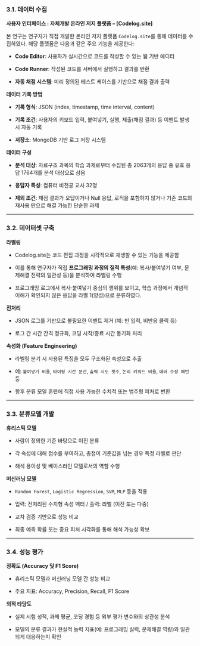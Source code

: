 ### **3.1. 데이터 수집**

**사용자 인터페이스 : 자체개발 온라인 저지 플랫폼 – [Codelog.site]**

본 연구는 연구자가 직접 개발한 온라인 저지 플랫폼 `Codelog.site`를 통해 데이터를 수집하였다. 해당 플랫폼은 다음과 같은 주요 기능을 제공한다:

- **Code Editor**: 사용자가 실시간으로 코드를 작성할 수 있는 웹 기반 에디터
    
- **Code Runner**: 작성된 코드를 서버에서 실행하고 결과를 반환
    
- **자동 채점 시스템**: 미리 정의된 테스트 케이스를 기반으로 채점 결과 출력
    

**데이터 기록 방법**

- **기록 형식**: JSON (index, timestamp, time interval, content)
    
- **기록 조건**: 사용자의 키보드 입력, 붙여넣기, 실행, 제출(채점 결과) 등 이벤트 발생 시 자동 기록
    
- **저장소**: MongoDB 기반 로그 저장 시스템
    

**데이터 구성**

- **분석 대상**: 자료구조 과목의 학습 과제로부터 수집된 총 2063개의 응답 중 유효 응답 1764개를 분석 대상으로 삼음
    
- **응답자 특성**: 컴퓨터 비전공 교사 32명
    
- **제외 조건**: 채점 결과가 오답이거나 Null 응답, 로직을 포함하지 않거나 기존 코드의 재사용 만으로 해결 가능한 단순한 과제
    

---

### **3.2. 데이터셋 구축**

**라벨링**

- Codelog.site는 코드 편집 과정을 시각적으로 재생할 수 있는 기능을 제공함
    
- 이를 통해 연구자가 직접 **프로그래밍 과정의 질적 특성**(예: 복사/붙여넣기 여부, 문제해결 전략의 일관성 등)을 분석하여 라벨링 수행

- 프로그래밍 로그에서 복사·붙여넣기 중심의 행위를 보이고, 학습 과정에서 개념적 이해가 확인되지 않은 응답을 라벨 1(양성)으로 분류하였다.
    
    
**전처리**

- JSON 로그를 기반으로 불필요한 이벤트 제거 (예: 빈 입력, 비반응 클릭 등)
    
- 로그 간 시간 간격 정규화, 코딩 시작/종료 시간 동기화 처리
    

**속성화 (Feature Engineering)**

- 라벨링 분기 시 사용된 특징을 모두 구조화된 속성으로 추출
    
- 예: `붙여넣기 비율`, `타이핑 시간 분산`, `출력 시도 횟수`, `논리 키워드 비율`, `에러 수정 패턴` 등
    
- 향후 분류 모델 훈련에 직접 사용 가능한 수치적 또는 범주형 피처로 변환
    

---

### **3.3. 분류모델 개발**

**휴리스틱 모델**

- 사람이 정의한 기준 바탕으로 이진 분류
    
- 각 속성에 대해 점수를 부여하고, 총점이 기준값을 넘는 경우 특정 라벨로 판단
    
- 해석 용이성 및 베이스라인 모델로서의 역할 수행
    

**머신러닝 모델**

- `Random Forest`, `Logistic Regression`, `SVM`, `MLP` 등을 적용
    
- 입력: 전처리된 수치형 속성 벡터 / 출력: 라벨 (이진 또는 다중)
    
- 교차 검증 기반으로 성능 비교
    
- 최종 예측 확률 또는 중요 피처 시각화를 통해 해석 가능성 확보
    

---

### **3.4. 성능 평가**

**정확도 (Accuracy 및 F1 Score)**

- 휴리스틱 모델과 머신러닝 모델 간 성능 비교
    
- 주요 지표: Accuracy, Precision, Recall, F1 Score
    

**외적 타당도**

- 실제 시험 성적, 과제 평균, 코딩 경험 등 외부 평가 변수와의 상관성 분석
    
- 모델의 분류 결과가 현실적 능력 지표(예: 프로그래밍 실력, 문제해결 역량)와 일관되게 대응하는지 확인